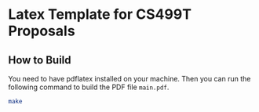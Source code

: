 # Latex Template for CS499T Proposals

## How to Build

You need to have pdflatex installed on your machine. Then you can run the following
command to build the PDF file `main.pdf`.

```bash
make
```
